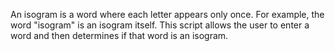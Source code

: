 An isogram is a word where each letter appears only once. For example, the word "isogram" is an isogram itself. This script allows the user to enter a word and then determines if that word is an isogram.
